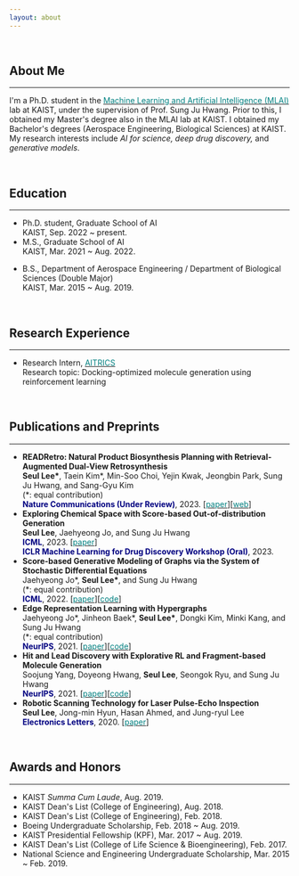 ```yaml
---
layout: about 
---
```


<br>

## About Me
***
I'm a Ph.D. student in the [<span style="color:teal">Machine Learning and Artificial Intelligence (MLAI)</span>](https://www.mlai-kaist.com) lab at KAIST, under the supervision of Prof. Sung Ju Hwang. Prior to this, I obtained my Master's degree also in the MLAI lab at KAIST. I obtained my Bachelor's degrees (Aerospace Engineering, Biological Sciences) at KAIST.<br>
My research interests include *AI for science, deep drug discovery,* and *generative models*.

<br>

## Education
***
* Ph.D. student, Graduate School of AI<br>
KAIST, Sep. 2022 ~ present.
* M.S., Graduate School of AI<br>
KAIST, Mar. 2021 ~ Aug. 2022.
<!-- * M.S. student, Department of Aerospace Engineering<br>
Korea Advanced Institute of Science and Technology (KAIST), Sep. 2019 ~ Feb. 2020. -->
* B.S., Department of Aerospace Engineering / Department of Biological Sciences (Double Major)<br>
KAIST, Mar. 2015 ~ Aug. 2019.

<br>

## Research Experience
***
* Research Intern, [<span style="color:teal">AITRICS</span>](https://www.aitrics.com)<br>
Research topic: Docking-optimized molecule generation using reinforcement
learning

<br>

<!-- ## Ongoing Research
***
* Out-of-distribution Generation of Molecules using Score-based Models<br>
**Seul Lee**, Jaehyeong Jo, and Sung Ju Hwang

<br> -->

## Publications and Preprints
***
* **READRetro: Natural Product Biosynthesis Planning with Retrieval-Augmented Dual-View Retrosynthesis**<br>
**Seul Lee\***, Taein Kim\*, Min-Soo Choi, Yejin Kwak, Jeongbin Park, Sung Ju Hwang, and Sang-Gyu Kim<br>
(\*: equal contribution)<br>
<span style="color:navy">**Nature Communications (Under Review)**</span>, 2023. \[[<span style="color:teal">paper</span>](https://www.biorxiv.org/content/10.1101/2023.03.21.533616v1)\]\[[<span style="color:teal">web</span>](https://readretro.net)\]
* **Exploring Chemical Space with Score-based Out-of-distribution Generation**<br>
**Seul Lee**, Jaehyeong Jo, and Sung Ju Hwang<br>
<span style="color:navy">**ICML**</span>, 2023. \[[<span style="color:teal">paper</span>](https://arxiv.org/abs/2206.07632)\]<br>
<span style="color:navy">**ICLR Machine Learning for Drug Discovery Workshop (Oral)**</span>, 2023.
* **Score-based Generative Modeling of Graphs via the System of Stochastic Differential Equations**<br>
Jaehyeong Jo\*, **Seul Lee\***, and Sung Ju Hwang<br>
(\*: equal contribution)<br>
<span style="color:navy">**ICML**</span>, 2022. \[[<span style="color:teal">paper</span>](https://arxiv.org/abs/2202.02514)\]\[[<span style="color:teal">code</span>](https://github.com/harryjo97/GDSS)\]
* **Edge Representation Learning with Hypergraphs**<br>
Jaehyeong Jo\*, Jinheon Baek\*, **Seul Lee\***, Dongki Kim, Minki Kang, and Sung Ju Hwang<br>
(\*: equal contribution)<br>
<span style="color:navy">**NeurIPS**</span>, 2021. \[[<span style="color:teal">paper</span>](https://arxiv.org/abs/2106.15845)\]\[[<span style="color:teal">code</span>](https://github.com/harryjo97/EHGNN)\]
* **Hit and Lead Discovery with Explorative RL and Fragment-based Molecule Generation**<br>
Soojung Yang, Doyeong Hwang, **Seul Lee**, Seongok Ryu, and Sung Ju Hwang<br>
<span style="color:navy">**NeurIPS**</span>, 2021. \[[<span style="color:teal">paper</span>](https://arxiv.org/abs/2110.01219)\]\[[<span style="color:teal">code</span>](https://github.com/AITRICS/FREED)\]
* **Robotic Scanning Technology for Laser Pulse-Echo Inspection**<br>
**Seul Lee**, Jong-min Hyun, Hasan Ahmed, and Jung-ryul Lee<br>
<span style="color:navy">**Electronics Letters**</span>, 2020. \[[<span style="color:teal">paper</span>](https://ietresearch.onlinelibrary.wiley.com/doi/full/10.1049/el.2020.1444)\]

<br>

## Awards and Honors
***
* KAIST *Summa Cum Laude*, Aug. 2019.
* KAIST Dean's List (College of Engineering), Aug. 2018.
* KAIST Dean's List (College of Engineering), Feb. 2018.
* Boeing Undergraduate Scholarship, Feb. 2018 ~ Aug. 2019.
* KAIST Presidential Fellowship (KPF), Mar. 2017 ~ Aug. 2019.
* KAIST Dean's List (College of Life Science & Bioengineering), Feb. 2017.
* National Science and Engineering Undergraduate Scholarship, Mar. 2015 ~ Feb. 2019.
